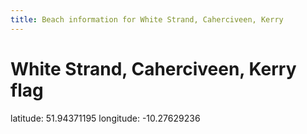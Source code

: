 ```yaml
---
title: Beach information for White Strand, Caherciveen, Kerry
---
```

# White Strand, Caherciveen, Kerry <span class="material-icons blue-flag">flag</span>

<div class="location-info">latitude: 51.94371195 longitude: -10.27629236</div>
<div id="met-eireann-warnings" onload="get_met_eireann_warnings(EI11)"></div>
<div></div>
